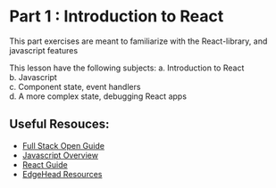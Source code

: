 # Part 1 : Introduction to React

This part exercises are meant to familiarize with the React-library, and javascript features

This lesson have the following subjects:
a. Introduction to React  
b. Javascript  
c. Component state, event handlers  
d. A more complex state, debugging React apps  

## Useful Resouces:
- [Full Stack Open Guide](https://fullstackopen.com/en/part1)
- [Javascript Overview](https://developer.mozilla.org/en-US/docs/Web/JavaScript/Guide/Language_overview)
- [React Guide](https://react.dev/learn)
- [EdgeHead Resources](https://egghead.io)